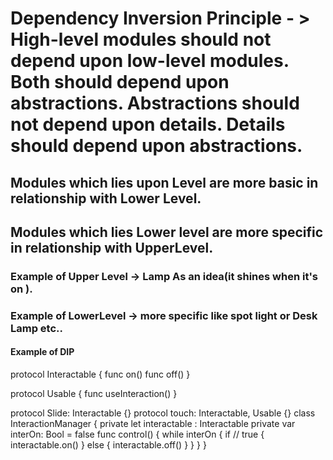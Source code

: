 # **D**ependency Inversion Principle - > High-level modules should not depend upon low-level modules. Both should depend upon abstractions. Abstractions should not depend upon details. Details should depend upon abstractions.


## Modules which lies upon Level are more basic in relationship with Lower Level.
## Modules which lies Lower level  are more specific in relationship with UpperLevel.
### Example of Upper Level  -> Lamp As an idea(it shines when it's on ).
### Example of LowerLevel -> more specific like spot light or Desk Lamp etc..

#### Example of DIP

protocol Interactable {
	func on()
	 func off()
}

protocol Usable {
	func useInteraction()
}

protocol Slide: Interactable {} 
protocol touch: Interactable, Usable {}
class InteractionManager {
	private let interactable : Interactable
	private var interOn: Bool = false
	func control() {
		while interOn {
			if // true {
				interactable.on()
			} else {
				interactable.off()
			   }
		   }
	}
}



